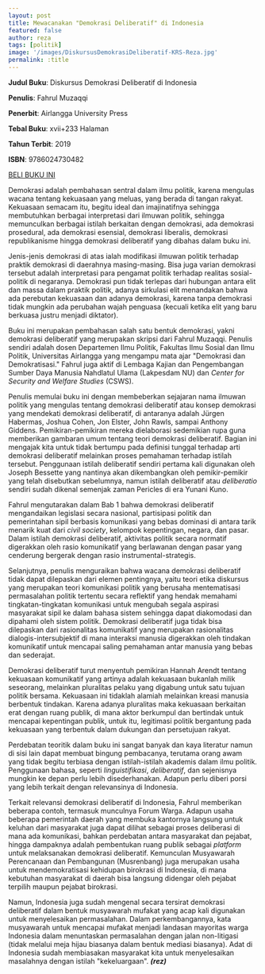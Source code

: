 ```yaml
---
layout: post
title: Mewacanakan "Demokrasi Deliberatif" di Indonesia
featured: false
author: reza
tags: [politik]
image: '/images/DiskursusDemokrasiDeliberatif-KRS-Reza.jpg'
permalink: :title
---
```


**Judul Buku**: Diskursus Demokrasi Deliberatif di Indonesia

**Penulis**: Fahrul Muzaqqi

**Penerbit**: Airlangga University Press

**Tebal Buku**: xvii+233 Halaman

**Tahun Terbit**: 2019

**ISBN**: 9786024730482

[BELI BUKU INI](https://shopee.co.id/Diskursus-Demokrasi-Deliberatif-Indonesia-Fahrul-Muzaqqi-i.207062002.7910445453)

Demokrasi adalah pembahasan sentral dalam ilmu politik, karena mengulas wacana tentang kekuasaan yang meluas, yang berada di tangan rakyat. Kekuasaan semacam itu, begitu ideal dan imajinatifnya sehingga membutuhkan berbagai interpretasi dari ilmuwan politik, sehingga memunculkan berbagai istilah berkaitan dengan demokrasi, ada demokrasi prosedural, ada demokrasi esensial, demokrasi liberalis, demokrasi republikanisme hingga demokrasi deliberatif yang dibahas dalam buku ini.

Jenis-jenis demokrasi di atas ialah modifikasi ilmuwan politik terhadap praktik demokrasi di daerahnya masing-masing. Bisa juga varian demokrasi tersebut adalah interpretasi para pengamat politik terhadap realitas sosial-politik di negaranya. Demokrasi pun tidak terlepas dari hubungan antara elit dan massa dalam praktik politik, adanya sirkulasi elit menandakan bahwa ada perebutan kekuasaan dan adanya demokrasi, karena tanpa demokrasi tidak mungkin ada perubahan wajah penguasa (kecuali ketika elit yang baru berkuasa justru menjadi diktator).

Buku ini merupakan pembahasan salah satu bentuk demokrasi, yakni demokrasi deliberatif yang merupakan skripsi dari Fahrul Muzaqqi. Penulis sendiri adalah dosen Departemen Ilmu Politik, Fakultas Ilmu Sosial dan Ilmu Politik, Universitas Airlangga yang mengampu mata ajar "Demokrasi dan Demokratisasi." Fahrul juga aktif di Lembaga Kajian dan Pengembangan Sumber Daya Manusia Nahdlatul Ulama (Lakpesdam NU) dan _Center for Security and Welfare Studies_ (CSWS).

Penulis memulai buku ini dengan membeberkan sejajaran nama ilmuwan politik yang mengulas tentang demokrasi deliberatif atau konsep demokrasi yang mendekati demokrasi deliberatif, di antaranya adalah Jürgen Habermas, Joshua Cohen, Jon Elster, John Rawls, sampai Anthony Giddens. Pemikiran-pemikiran mereka dielaborasi sedemikian rupa guna memberikan gambaran umum tentang teori demokrasi deliberatif. Bagian ini mengajak kita untuk tidak bertumpu pada definisi tunggal terhadap arti demokrasi deliberatif melainkan proses pemahaman terhadap istilah tersebut. Penggunaan istilah deliberatif sendiri pertama kali digunakan oleh Joseph Bessette yang nantinya akan dikembangkan oleh pemikir-pemikir yang telah disebutkan sebelumnya, namun istilah deliberatif atau _deliberatio_ sendiri sudah dikenal semenjak zaman Pericles di era Yunani Kuno.

Fahrul mengutarakan dalam Bab 1 bahwa demokrasi deliberatif mengandaikan legislasi secara nasional, partisipasi politik dan pemerintahan sipil berbasis komunikasi yang bebas dominasi di antara tarik menarik kuat dari _civil society_, kelompok kepentingan, negara, dan pasar. Dalam istilah demokrasi deliberatif, aktivitas politik secara normatif digerakkan oleh rasio komunikatif yang berlawanan dengan pasar yang cenderung bergerak dengan rasio instrumental-strategis.

Selanjutnya, penulis menguraikan bahwa wacana demokrasi deliberatif tidak dapat dilepaskan dari elemen pentingnya, yaitu teori etika diskursus yang merupakan teori komunikasi politik yang berusaha mentematisasi permasalahan politik tertentu secara reflektif yang hendak memahami tingkatan-tingkatan komunikasi untuk mengubah segala aspirasi masyarakat sipil ke dalam bahasa sistem sehingga dapat diakomodasi dan dipahami oleh sistem politik. Demokrasi deliberatif juga tidak bisa dilepaskan dari rasionalitas komunikatif yang merupakan rasionalitas dialogis-intersubjektif di mana interaksi manusia digerakkan oleh tindakan komunikatif untuk mencapai saling pemahaman antar manusia yang bebas dan sederajat.

Demokrasi deliberatif turut menyentuh pemikiran Hannah Arendt tentang kekuasaan komunikatif yang artinya adalah kekuasaan bukanlah milik seseorang, melainkan pluralitas pelaku yang digabung untuk satu tujuan politik bersama. Kekuasaan ini tidaklah alamiah melainkan kreasi manusia berbentuk tindakan. Karena adanya pluralitas maka kekuasaan berkaitan erat dengan ruang publik, di mana aktor berkumpul dan bertindak untuk mencapai kepentingan publik, untuk itu, legitimasi politik bergantung pada kekuasaan yang terbentuk dalam dukungan dan persetujuan rakyat.

Perdebatan teoritik dalam buku ini sangat banyak dan kaya literatur namun di sisi lain dapat membuat bingung pembacanya, terutama orang awam yang tidak begitu terbiasa dengan istilah-istilah akademis dalam ilmu politik. Penggunaan bahasa, seperti _linguistifikasi_, _deliberatif_, dan sejenisnya mungkin ke depan perlu lebih disederhanakan. Adapun perlu diberi porsi yang lebih terkait dengan relevansinya di Indonesia.

Terkait relevansi demokrasi deliberatif di Indonesia, Fahrul memberikan beberapa contoh, termasuk munculnya Forum Warga. Adapun usaha beberapa pemerintah daerah yang membuka kantornya langsung untuk keluhan dari masyarakat juga dapat dilihat sebagai proses deliberasi di mana ada komunikasi, bahkan perdebatan antara masyarakat dan pejabat, hingga dampaknya adalah pembentukan ruang publik sebagai _platform_ untuk melaksanakan demokrasi deliberatif. Kemunculan Musyawarah Perencanaan dan Pembangunan (Musrenbang) juga merupakan usaha untuk mendemokratisasi kehidupan birokrasi di Indonesia, di mana kebutuhan masyarakat di daerah bisa langsung didengar oleh pejabat terpilih maupun pejabat birokrasi.

Namun, Indonesia juga sudah mengenal secara tersirat demokrasi deliberatif dalam bentuk musyawarah mufakat yang acap kali digunakan untuk menyelesaikan permasalahan. Dalam perkembangannya, kata musyawarah untuk mencapai mufakat menjadi landasan mayoritas warga Indonesia dalam menuntaskan permasalahan dengan jalan non-litigasi (tidak melalui meja hijau biasanya dalam bentuk mediasi biasanya). Adat di Indonesia sudah membiasakan masyarakat kita untuk menyelesaikan masalahnya dengan istilah "kekeluargaan". **_(rez)_**
